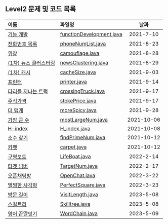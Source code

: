 ## Level2 문제 및 코드 목록


|이름|파일명|날짜|
|:---|:---|:---:|
|[기능 개발]|[functionDevelopment.java]|2021-7-10|
|[전화번호 목록]|[phoneNumList.java]|2021-8-23|
|[위장]|[camouflage.java]|2021-8-28|
|[(1차) 뉴스 클러스터링]|[newsClustering.java]|2021-8-29|
|[(1차) 캐시]|[cacheSize.java]|2021-9-03|
|[프린터]|[printer.java]|2021-9-14|
|[다리를 지나는 트럭]|[crossingTruck.java]|2021-9-17|
|[주식가격]|[stokePrice.java]|2021-9-17|
|[더 맵게]|[moreSpicy.java]|2021-9-28|
|[가장 큰 수]|[mostLargeNum.java]|2021-10-06|
|[H-index]|[H_index.java]|2021-10-08|
|[소수 찾기]|[findPrimeNum.java]|2021-10-12|
|[카펫]|[carpet.java]|2021-10-12|
|[구명보트]|[LifeBoat.java]|2022-2-14|
|[타겟 넘버]|[TargetNum.java]|2022-2-17|
|[오픈채팅방]|[OpenChat.java]|2022-3-22|
|[멀쩡한 사각형]|[PerfectSquare.java]|2022-3-23|
|[방문 길이]|[VisitLength.java]|2023-5-08|
|[스킬트리]|[Skilltree.java]|2023-5-08|
|[영어 끝말잇기]|[WordChain.java]|2023-5-09|



[기능 개발]:https://programmers.co.kr/learn/courses/30/lessons/42586
[전화번호 목록]:https://programmers.co.kr/learn/courses/30/lessons/42577
[위장]:https://programmers.co.kr/learn/courses/30/lessons/42578
[(1차) 뉴스 클러스터링]:https://programmers.co.kr/learn/courses/30/lessons/17677
[(1차) 캐시]:https://programmers.co.kr/learn/courses/30/lessons/17680
[프린터]:https://programmers.co.kr/learn/courses/30/lessons/42587
[다리를 지나는 트럭]:https://programmers.co.kr/learn/courses/30/lessons/42583
[주식가격]:https://programmers.co.kr/learn/courses/30/lessons/42584
[더 맵게]:https://programmers.co.kr/learn/courses/30/lessons/42626
[가장 큰 수]:https://programmers.co.kr/learn/courses/30/lessons/42746
[H-index]:https://programmers.co.kr/learn/courses/30/lessons/42747
[소수 찾기]:https://programmers.co.kr/learn/courses/30/lessons/42839
[카펫]:https://programmers.co.kr/learn/courses/30/lessons/42842
[구명보트]:https://programmers.co.kr/learn/courses/30/lessons/42885
[타겟 넘버]:https://programmers.co.kr/learn/courses/30/lessons/43165
[오픈채팅방]:https://programmers.co.kr/learn/courses/30/lessons/42888
[멀쩡한 사각형]:https://programmers.co.kr/learn/courses/30/lessons/62048
[방문 길이]:https://school.programmers.co.kr/learn/courses/30/lessons/49994
[스킬트리]:https://school.programmers.co.kr/learn/courses/30/lessons/49993
[영어 끝말잇기]:https://school.programmers.co.kr/learn/courses/30/lessons/12981


[functionDevelopment.java]: https://github.com/yoon1000/programmers-algorithm/blob/main/Level2/stack&queue/functionDevelopment.java
[phoneNumList.java]:https://github.com/yoon1000/programmers-algorithm/blob/main/Level2/hash/phoneNumList.java
[camouflage.java]:https://github.com/yoon1000/programmers-algorithm/blob/main/Level2/hash/camouflage.java
[newsClustering.java]:https://github.com/yoon1000/programmers-algorithm/blob/main/Level2/newsClustering.java
[cacheSize.java]:https://github.com/yoon1000/programmers-algorithm/blob/main/Level2/cacheSize.java
[printer.java]:https://github.com/yoon1000/programmers-algorithm/blob/main/Level2/stack%26queue/printer.java
[crossingTruck.java]:https://github.com/yoon1000/programmers-algorithm/blob/main/Level2/stack%26queue/crossingTruck.java
[stokePrice.java]:https://github.com/yoon1000/programmers-algorithm/blob/main/Level2/stack%26queue/stokePrice.java
[moreSpicy.java]:https://github.com/yoon1000/programmers-algorithm/blob/main/Level2/heap/moreSpicy.java
[mostLargeNum.java]:https://github.com/yoon1000/programmers-algorithm/blob/main/Level2/sort/mostLargeNum.java
[H_index.java]:https://github.com/yoon1000/programmers-algorithm/blob/main/Level2/sort/H_index.java
[findPrimeNum.java]:https://github.com/yoon1000/programmers-algorithm/blob/main/Level2/exhaustive_search/findPrimeNum.java
[carpet.java]:https://github.com/yoon1000/programmers-algorithm/blob/main/Level2/exhaustive_search/carpet.java
[LifeBoat.java]:https://github.com/yoon1000/programmers-algorithm/blob/main/Level2/Greedy/LifeBoat.java
[TargetNum.java]:https://github.com/yoon1000/programmers-algorithm/blob/main/Level2/DFS_BFS/TargetNum.java
[OpenChat.java]:https://github.com/yoon1000/programmers-algorithm/blob/main/Level2/OpenChat.java
[PerfectSquare.java]:https://github.com/yoon1000/programmers-algorithm/blob/main/Level2/PerfectSquare.java
[VisitLength.java]:https://github.com/yoon1000/programmers-algorithm/blob/main/Level2/VisitLength.java
[Skilltree.java]:https://github.com/yoon1000/programmers-algorithm/blob/main/Level2/Skilltree.java
[WordChain.java]:https://github.com/yoon1000/programmers-algorithm/blob/main/Level2/WordChain.java
